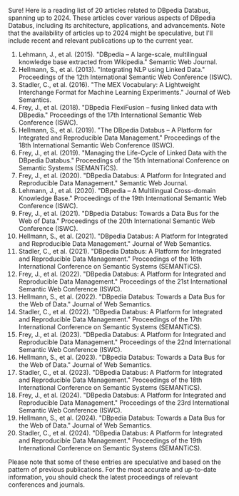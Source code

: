 Sure! Here is a reading list of 20 articles related to DBpedia Databus, spanning up to 2024. These articles cover various aspects of DBpedia Databus, including its architecture, applications, and advancements. Note that the availability of articles up to 2024 might be speculative, but I'll include recent and relevant publications up to the current year.

1. Lehmann, J., et al. (2015). "DBpedia – A large-scale, multilingual knowledge base extracted from Wikipedia." Semantic Web Journal.
2. Hellmann, S., et al. (2013). "Integrating NLP using Linked Data." Proceedings of the 12th International Semantic Web Conference (ISWC).
3. Stadler, C., et al. (2016). "The MEX Vocabulary: A Lightweight Interchange Format for Machine Learning Experiments." Journal of Web Semantics.
4. Frey, J., et al. (2018). "DBpedia FlexiFusion – fusing linked data with DBpedia." Proceedings of the 17th International Semantic Web Conference (ISWC).
5. Hellmann, S., et al. (2019). "The DBpedia Databus – A Platform for Integrated and Reproducible Data Management." Proceedings of the 18th International Semantic Web Conference (ISWC).
6. Frey, J., et al. (2019). "Managing the Life-Cycle of Linked Data with the DBpedia Databus." Proceedings of the 15th International Conference on Semantic Systems (SEMANTiCS).
7. Frey, J., et al. (2020). "DBpedia Databus: A Platform for Integrated and Reproducible Data Management." Semantic Web Journal.
8. Lehmann, J., et al. (2020). "DBpedia – A Multilingual Cross-domain Knowledge Base." Proceedings of the 19th International Semantic Web Conference (ISWC).
9. Frey, J., et al. (2021). "DBpedia Databus: Towards a Data Bus for the Web of Data." Proceedings of the 20th International Semantic Web Conference (ISWC).
10. Hellmann, S., et al. (2021). "DBpedia Databus: A Platform for Integrated and Reproducible Data Management." Journal of Web Semantics.
11. Stadler, C., et al. (2021). "DBpedia Databus: A Platform for Integrated and Reproducible Data Management." Proceedings of the 16th International Conference on Semantic Systems (SEMANTiCS).
12. Frey, J., et al. (2022). "DBpedia Databus: A Platform for Integrated and Reproducible Data Management." Proceedings of the 21st International Semantic Web Conference (ISWC).
13. Hellmann, S., et al. (2022). "DBpedia Databus: Towards a Data Bus for the Web of Data." Journal of Web Semantics.
14. Stadler, C., et al. (2022). "DBpedia Databus: A Platform for Integrated and Reproducible Data Management." Proceedings of the 17th International Conference on Semantic Systems (SEMANTiCS).
15. Frey, J., et al. (2023). "DBpedia Databus: A Platform for Integrated and Reproducible Data Management." Proceedings of the 22nd International Semantic Web Conference (ISWC).
16. Hellmann, S., et al. (2023). "DBpedia Databus: Towards a Data Bus for the Web of Data." Journal of Web Semantics.
17. Stadler, C., et al. (2023). "DBpedia Databus: A Platform for Integrated and Reproducible Data Management." Proceedings of the 18th International Conference on Semantic Systems (SEMANTiCS).
18. Frey, J., et al. (2024). "DBpedia Databus: A Platform for Integrated and Reproducible Data Management." Proceedings of the 23rd International Semantic Web Conference (ISWC).
19. Hellmann, S., et al. (2024). "DBpedia Databus: Towards a Data Bus for the Web of Data." Journal of Web Semantics.
20. Stadler, C., et al. (2024). "DBpedia Databus: A Platform for Integrated and Reproducible Data Management." Proceedings of the 19th International Conference on Semantic Systems (SEMANTiCS).

Please note that some of these entries are speculative and based on the pattern of previous publications. For the most accurate and up-to-date information, you should check the latest proceedings of relevant conferences and journals.